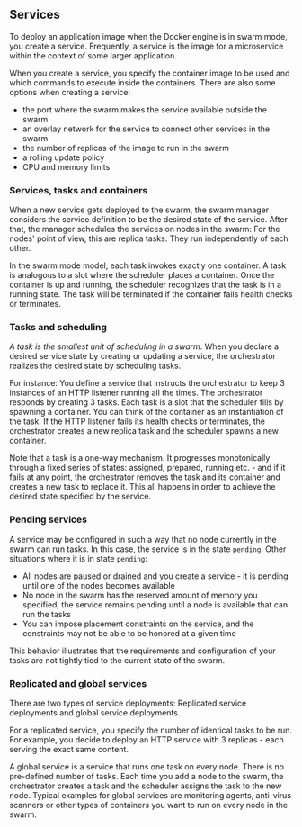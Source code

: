 ## Services

To deploy an application image when the Docker engine is in swarm mode, you create a service. Frequently, a service is the image for a microservice within the context of some larger application.

When you create a service, you specify the container image to be used and which commands to execute inside the containers. There are also some options when creating a service:
* the port where the swarm makes the service available outside the swarm
* an overlay network for the service to connect other services in the swarm
* the number of replicas of the image to run in the swarm
* a rolling update policy
* CPU and memory limits

### Services, tasks and containers

When a new service gets deployed to the swarm, the swarm manager considers the service definition to be the desired state of the service. After that, the manager schedules the services on nodes in the swarm: For the nodes' point of view, this are replica tasks. They run independently of each other.

In the swarm mode model, each task invokes exactly one container.  A task is analogous to a slot where the scheduler places a container. Once the container is up and running, the scheduler recognizes that the task is in a running state. The task will be terminated if the container fails health checks or terminates.
 
### Tasks and scheduling

*A task is the smallest unit of scheduling in a swarm*. When you declare a desired service state by creating or updating a service, the orchestrator realizes the desired state by scheduling tasks.

For instance: You define a service that instructs the orchestrator to keep 3 instances of an HTTP listener running all the times. The orchestrator responds by creating 3 tasks. Each task is a slot that the scheduler fills by spawning a container. You can think of the container as an instantiation of the task. If the HTTP listener fails its health checks or terminates, the orchestrator creates a new replica task and the scheduler spawns a new container.

Note that a task is a one-way mechanism. It progresses monotonically through a fixed series of states: assigned, prepared, running etc. - and if it fails at any point, the orchestrator removes the task and its container and creates a new task to replace it. This all happens in order to achieve the desired state specified by the service.

### Pending services

A service may be configured in such a way that no node currently in the swarm can run tasks. In this case, the service is in the state `pending`. Other situations where it is in state `pending`:
* All nodes are paused or drained and you create a service - it is pending until one of the nodes becomes available
* No node in the swarm has the reserved amount of memory you specified, the service remains pending until a node is available that can run the tasks
* You can impose placement constraints on the service, and the constraints may not be able to be honored at a given time

This behavior illustrates that the requirements and configuration of your tasks are not tightly tied to the current state of the swarm.

### Replicated and global services

There are two types of service deployments: Replicated service deployments and global service deployments.

For a replicated service, you specify the number of identical tasks to be run. For example, you decide to deploy an HTTP service with 3 replicas - each serving the exact same content.

A global service is a service that runs one task on every node. There is no pre-defined number of tasks. Each time you add a node to the swarm, the orchestrator creates a task and the scheduler assigns the task to the new node. Typical examples for global services are monitoring agents, anti-virus scanners or other types of containers you want to run on every node in the swarm. 
